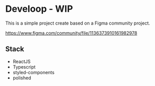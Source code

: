 # Develoop - WIP

This is a simple project create based on a Figma community project.

https://www.figma.com/community/file/1136373910161982978

## Stack

- ReactJS
- Typescript
- styled-components
- polished
